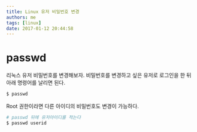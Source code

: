 ```yaml
---
title: Linux 유저 비밀번호 변경
authors: me
tags: [linux]
date: 2017-01-12 20:44:58
---
```

# passwd

리눅스 유저 비밀번호를 변경해보자.
비밀번호를 변경하고 싶은 유저로 로그인을 한 뒤 아래 명령어를 날리면 된다.

``` bash
$ passwd
```

Root 권한이라면 다른 아이디의 비밀번호도 변경이 가능하다.
``` bash
# passwd 뒤에 유저아이디를 적는다
$ passwd userid
```